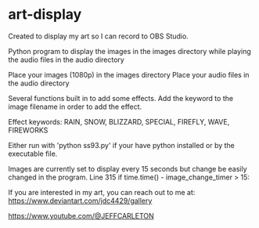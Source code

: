 # art-display

Created to display my art so I can record to OBS Studio.

Python program to display the images in the images directory while playing the audio files in the audio directory

Place your images (1080p) in the images directory
Place your audio files in the audio directory

Several functions built in to add some effects. Add the keyword to the image filename in order to add the effect.

Effect keywords: RAIN, SNOW, BLIZZARD, SPECIAL, FIREFLY, WAVE, FIREWORKS

Either run with 'python ss93.py' if your have python installed or by the executable file.

Images are currently set to display every 15 seconds but change be easily changed in the program. Line 315    if time.time() - image_change_timer > 15:

If you are interested in my art, you can reach out to me at: https://www.deviantart.com/jdc4429/gallery

https://www.youtube.com/@JEFFCARLETON

